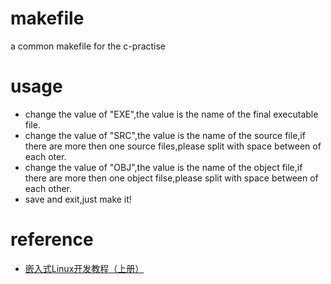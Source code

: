 # makefile
a common makefile for the c-practise
# usage
* change the value of "EXE",the value is the name of the final executable file.
* change the value of "SRC",the value is the name of the source file,if there are more then one source files,please split with space between of each oter.
* change the value of "OBJ",the value is the name of the object file,if there are more then one object filse,please split with space between of each other.
* save and exit,just make it!
# reference
* [嵌入式Linux开发教程（上册）](https://book.douban.com/subject/30621090/)
